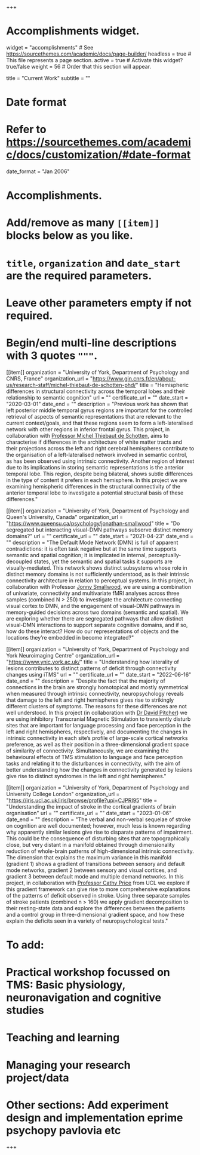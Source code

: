 +++
# Accomplishments widget.
widget = "accomplishments"  # See https://sourcethemes.com/academic/docs/page-builder/
headless = true  # This file represents a page section.
active = true  # Activate this widget? true/false
weight = 56  # Order that this section will appear.

title = "Current Work"
subtitle = ""

# Date format
#   Refer to https://sourcethemes.com/academic/docs/customization/#date-format
date_format = "Jan 2006"

# Accomplishments.
#   Add/remove as many `[[item]]` blocks below as you like.
#   `title`, `organization` and `date_start` are the required parameters.
#   Leave other parameters empty if not required.
#   Begin/end multi-line descriptions with 3 quotes `"""`.

[[item]]
  organization = "University of York, Department of Psychology and CNRS, France"
  organization_url = "https://www.gin.cnrs.fr/en/about-us/research-staff/michel-thiebaut-de-schotten-phd/"
  title = "Hemispheric differences in structural connectivity across the temporal lobes and their relationship to semantic cognition"
  url = ""
  certificate_url = ""
  date_start = "2020-03-01"
  date_end = ""
  description = "Previous work has shown that left posterior middle temporal gyrus regions are important for the controlled retrieval of aspects of semantic representations that are relevant to the current context/goals, and that these regions seem to form a left-lateralised network with other regions in inferior frontal gyrus. This project, in collaboration with [Professor Michel Thiebaut de Schotten](https://scholar.google.co.uk/citations?user=-YTRX74AAAAJ&hl=en), aims to characterise if differences in the architecture of white matter tracts and their projections across the left and right cerebral hemispheres contribute to the organisation of a left-lateralised network involved in semantic control, as has been observed using intrinsic connectivity. Another region of interest due to its implications in storing semantic representations is the anterior temporal lobe. This region, despite being bilateral, shows subtle differences in the type of content it prefers in each hemisphere. In this project we are examining hemispheric differences in the structural connectivity of the anterior temporal lobe to investigate a potential structural basis of these differences."

[[item]]
  organization = "University of York, Department of Psychology and Queen's University, Canada"
  organization_url = "https://www.queensu.ca/psychology/jonathan-smallwood"
  title = "Do segregated but interacting visual-DMN pathways subserve distinct memory domains?"
  url = ""
  certificate_url = ""
  date_start = "2021-04-23"
  date_end = ""
  description = "The Default Mode Network (DMN) is full of apparent contradictions: it is often task negative but at the same time supports semantic and spatial cognition; it is implicated in internal, perceptually-decoupled states, yet the semantic and spatial tasks it supports are visually-mediated. This network shows distinct subsystems whose role in distinct memory domains is not sufficiently understood, as is their intrinsic connectivity architecture in relation to perceptual systems. In this project, in collaboration with Professor [Jonny Smallwood](https://scholar.google.co.uk/citations?user=RfKH7fYAAAAJ&hl=en), we are using a combination of univariate, connectivity and multivariate fMRI analyses across three samples (combined N > 250) to investigate the architecture connecting visual cortex to DMN, and the engagement of visual-DMN pathways in memory-guided decisions across two domains (semantic and spatial). We are exploring whether there are segregated pathways that allow distinct visual-DMN interactions to support separate cognitive domains, and if so, how do these interact? How do our representations of objects and the locations they’re embedded in become integrated?"

[[item]]
  organization = "University of York, Department of Psychology and York Neuroimaging Centre"
  organization_url = "https://www.ynic.york.ac.uk/"
  title = "Understanding how laterality of lesions contributes to distinct patterns of deficit through connectivity changes using iTMS"
  url = ""
  certificate_url = ""
  date_start = "2022-06-16"
  date_end = ""
  description = "Despite the fact that the majority of connections in the brain are strongly homotopical and mostly symmetrical when measured through intrinsic connectivity, neuropsychology reveals that damage to the left and right hemispheres gives rise to strikingly different clusters of symptoms. The reasons for these differences are not well understood. In this project (in collaboration with [Dr David Pitcher](https://scholar.google.co.uk/citations?hl=en&user=iWziOa8AAAAJ)) we are using inhibitory Transcranial Magnetic Stimulation to transiently disturb sites that are important for language processing and face perception in the left and right hemispheres, respectively, and documenting the changes in intrinsic connectivity in each site’s profile of large-scale cortical networks preference, as well as their position in a three-dimensional gradient space of similarity of connectivity. Simultaneously, we are examining the behavioural effects of TMS stimulation to language and face perception tasks and relating it to the disturbances in connectivity, with the aim of better understanding how the changes in connectivity generated by lesions give rise to distinct syndromes in the left and right hemispheres."

  [[item]]
  organization = "University of York, Department of Psychology and University College London"
  organization_url = "https://iris.ucl.ac.uk/iris/browse/profile?upi=CJPRI95"
  title = "Understanding the impact of stroke in the cortical gradients of brain organisation"
  url = ""
  certificate_url = ""
  date_start = "2023-01-06"
  date_end = ""
  description = "The verbal and non-verbal sequelae of stroke on cognition are well documented; however, much less is known regarding why apparently similar lesions give rise to disparate patterns of impairment. This could be the consequence of disturbing sites that are topographically close, but very distant in a manifold obtained through dimensionality reduction of whole-brain patterns of high-dimensional intrinsic connectivity. The dimension that explains the maximum variance in this manifold (gradient 1) shows a gradient of transitions between sensory and default mode networks, gradient 2 between sensory and visual cortices, and gradient 3 between default mode and multiple demand networks. In this project, in collaboration with [Professor Cathy Price](https://scholar.google.co.uk/citations?user=gyfMndoAAAAJ&hl=en) from UCL we explore if this gradient framework can give rise to more comprehensive explanations of the patterns of deficit observed in stroke. Using three separate samples of stroke patients (combined n > 160) we apply gradient decomposition to their resting-state data and explore the differences between the patients and a control group in three-dimensional gradient space, and how these explain the deficits seen in a variety of neuropsychological tests."

  # To add:
  # Practical workshop focussed on TMS: Basic physiology, neuronavigation and cognitive studies
  # Teaching and learning
  # Managing your research project/data
 
  # Other sections: Add experiment design and implementation eprime psychopy pavlovia etc
+++
